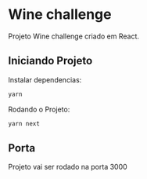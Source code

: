 # Wine challenge

Projeto Wine challenge criado em React.

## Iniciando Projeto

Instalar dependencias:

```cs
yarn
```

Rodando o Projeto:

```cs
yarn next
```

## Porta

Projeto vai ser rodado na porta 3000